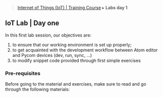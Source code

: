 > [Internet of Things (IoT) | Training Course](1-lab-day-1.md) ▸ **Labs day 1**

## IoT Lab | Day one
In this first lab session, our objectives are:
1. to ensure that our working environment is set up properly;
2. to get acquainted with the development workflow between Atom editor and Pycom devices (dev, run, sync, ...)
2. to modify snippet code provided through first simple exercises

### Pre-requisites
Before going to the material and exercises, make sure to read and go through the following materials:

